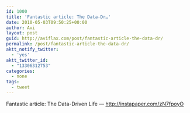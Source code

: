 ```yaml
---
id: 1000
title: 'Fantastic article: The Data-Dr…'
date: 2010-05-03T09:50:25+00:00
author: Avi
layout: post
guid: http://aviflax.com/post/fantastic-article-the-data-dr/
permalink: /post/fantastic-article-the-data-dr/
aktt_notify_twitter:
  - 'yes'
aktt_twitter_id:
  - "13306312753"
categories:
  - none
tags:
  - tweet
---
```

Fantastic article: The Data-Driven Life — <a href="http://instapaper.com/zN7fpoyO" rel="nofollow">http://instapaper.com/zN7fpoyO</a>